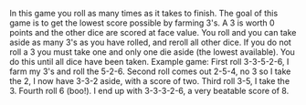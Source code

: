 In this game you roll as many times as it takes to finish. The goal of this game is to get the lowest score possible by farming 3's. A 3 is worth 0 points and the other dice are scored at face value. You roll and you can take aside as many 3's as you have rolled, and reroll all other dice. If you do not roll a 3 you must take one and only one die aside (the lowest available). You do this until all dice have been taken. Example game: First roll 3-3-5-2-6, I farm my 3's and roll the 5-2-6. Second roll comes out 2-5-4, no 3 so I take the 2, I now have 3-3-2 aside, with a score of two. Third roll 3-5, I take the 3. Fourth roll 6 (boo!). I end up with 3-3-3-2-6, a very beatable score of 8.